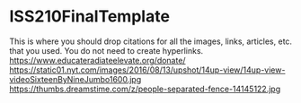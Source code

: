 # ISS210FinalTemplate
This is where you should drop citations for all the images, links, articles, etc. that you used. You do not need to create hyperlinks.
https://www.educateradiateelevate.org/donate/<br>
https://static01.nyt.com/images/2016/08/13/upshot/14up-view/14up-view-videoSixteenByNineJumbo1600.jpg
https://thumbs.dreamstime.com/z/people-separated-fence-14145122.jpg
